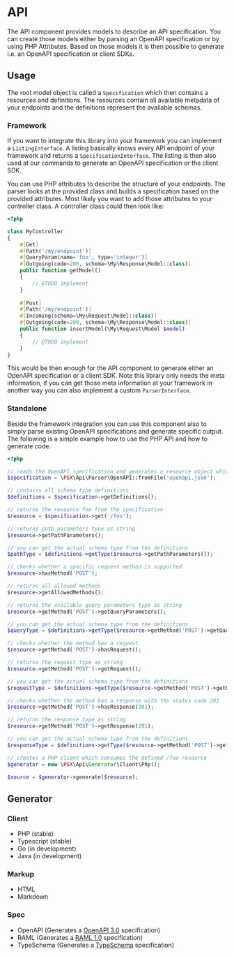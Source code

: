 
# API

The API component provides models to describe an API specification. You can create those models either by parsing an
OpenAPI specification or by using PHP Attributes. Based on those models it is then possible to generate i.e. an OpenAPI
specification or client SDKs.

## Usage

The root model object is called a `Specification` which then contains a resources and definitions. The resources contain
all available metadata of your endpoints and the definitions represent the available schemas.

### Framework

If you want to integrate this library into your framework you can implement a `ListingInterface`. A listing basically
knows every API endpoint of your framework and returns a `SpecificationInterface`. The listing is then also used at
our commands to generate an OpenAPI specification or the client SDK.

You can use PHP attributes to describe the structure of your endpoints. The parser looks at the provided class and
builds a specification based on the provided attributes. Most likely you want to add those attributes to your controller
class. A controller class could then look like:

```php
<?php

class MyController
{
    #[Get]
    #[Path('/my/endpoint')]
    #[QueryParam(name='foo', type='integer')]
    #[Outgoing(code=200, schema=\My\Response\Model::class)]
    public function getModel()
    {
        // @TODO implement
    }
    
    #[Post]
    #[Path('/my/endpoint')]
    #[Incoming(schema=\My\Request\Model::class)]
    #[Outgoing(code=200, schema=\My\Response\Model::class)]
    public function insertModel(\My\Request\Model $model)
    {
        // @TODO implement
    }
}

```

This would be then enough for the API component to generate either an OpenAPI specification or a client SDK.
Note this library only needs the meta information, if you can get those meta information at your framework in another
way you can also implement a custom `ParserInterface`.

### Standalone

Beside the framework integration you can use this component also to simply parse existing OpenAPI specifications and
generate specific output. The following is a simple example how to use the PHP API and how to generate code.

```php
<?php

// reads the OpenAPI specification and generates a resource object which was defined under the path /foo
$specification = \PSX\Api\Parser\OpenAPI::fromFile('openapi.json');

// contains all schema type definitions
$definitions = $specification->getDefinitions();

// returns the resource foo from the specification
$resource = $specification->get('/foo');

// returns path parameters type as string
$resource->getPathParameters();

// you can get the actual schema type from the definitions
$pathType = $definitions->getType($resource->getPathParameters());

// checks whether a specific request method is supported
$resource->hasMethod('POST');

// returns all allowed methods
$resource->getAllowedMethods();

// returns the available query parameters type as string
$resource->getMethod('POST')->getQueryParameters();

// you can get the actual schema type from the definitions
$queryType = $definitions->getType($resource->getMethod('POST')->getQueryParameters());

// checks whether the method has a request
$resource->getMethod('POST')->hasRequest();

// returns the request type as string
$resource->getMethod('POST')->getRequest();

// you can get the actual schema type from the definitions
$requestType = $definitions->getType($resource->getMethod('POST')->getRequest());

// checks whether the method has a response with the status code 201
$resource->getMethod('POST')->hasResponse(201);

// returns the response type as string
$resource->getMethod('POST')->getResponse(201);

// you can get the actual schema type from the definitions
$responseType = $definitions->getType($resource->getMethod('POST')->getResponse(201));

// creates a PHP client which consumes the defined /foo resource
$generator = new \PSX\Api\Generator\Client\Php();

$source = $generator->generate($resource);

```

## Generator

### Client

- PHP (stable)
- Typescript (stable)
- Go (in development)
- Java (in development)

### Markup

- HTML
- Markdown

### Spec

- OpenAPI (Generates a [OpenAPI 3.0](https://github.com/OAI/OpenAPI-Specification/blob/master/versions/3.0.0.md) specification)
- RAML (Generates a [RAML 1.0](http://raml.org/) specification)
- TypeSchema (Generates a [TypeSchema](https://typeschema.org/) specification)
